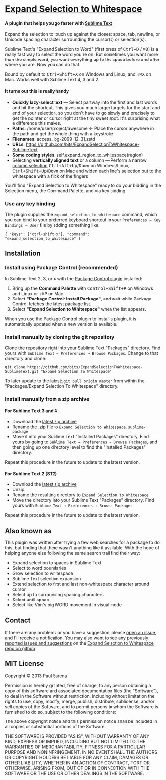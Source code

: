 # [Expand Selection to Whitespace](https://github.com/bits/ExpandSelectionToWhitespace-SublimeText)

#### A plugin that helps you go faster with [Sublime Text](http://www.sublimetext.com/)

Expand the selection to touch up against the closest space, tab, newline, or Unicode spacing character surrounding the cursor(s) or selection(s).

Sublime Text's "Expand Selection to Word" (first press of <kbd>Ctrl+D</kbd> / <kbd>⌘D</kbd>) is a really fast way to select the word you're on. But sometimes you want more than the simple word, you want everything up to the space before and after where you are. Now you can do that.

Bound by default to <kbd>Ctrl+Shift+X</kbd> on Windows and Linux, and <kbd>⇧⌘X</kbd> on Mac. Works well with Sublime Text 4, 3 and 2.

#### It turns out this is really handy

* **Quickly lazy-select text** — Select partway into the first and last words and hit the shortcut. This gives you much larger targets for the start and end of your selection, so you don't have to go slowly and precisely to get the pointer or cursor right at the tiny sweet spot. It's surprising what a difference this makes.
* **Paths**: /home/user/project/awesome ← Place the cursor anywhere in the path and get the whole thing with a keystroke
* **Filenames**: access_log-2099-12-31.zstd
* **URLs**: https://github.com/bits/ExpandSelectionToWhitespace-SublimeText
* **Some coding styles**: self.expand\_region\_to\_whitespace(region)
* Selecting **vertically aligned text** or a column — Perform a narrow [column selection](http://www.sublimetext.com/docs/3/column_selection.html) <kbd>Ctrl+Alt+Up</kbd>/<kbd>Down</kbd> on Windows/Linux, <kbd>Ctrl+Shift+Up</kbd>/<kbd>Down</kbd> on Mac and widen each line's selection out to the whitespace with a flick of the fingers

You'll find "Expand Selection to Whitespace" ready to do your bidding in the Selection menu, the Command Palette, and via key binding.

### Use any key binding

The plugin supplies the `expand_selection_to_whitespace` command, which you can bind to your preferred keyboard shortcut in your `Preferences → Key Bindings – User` file by adding something like:

	{ "keys": ["ctrl+shift+x"], "command": "expand_selection_to_whitespace" }



Installation
------------

### Install using Package Control (recommended)

In Sublime Text 2, 3, or 4 with the [Package Control plugin](http://wbond.net/sublime_packages/package_control) installed:

1. Bring up the **Command Palette** with <kbd>Control+Shift+P</kbd> on Windows and Linux or <kbd>⇧⌘P</kbd> on Mac.
2. Select **"Package Control: Install Package"**, and wait while Package Control fetches the latest package list.
3. Select **"Expand Selection to Whitespace"** when the list appears.

When you use the Package Control plugin to install a plugin, it is automatically updated when a new version is available.


### Install manually by cloning the git repository

Clone the repository right into your Sublime Text "Packages" directory. Find yours with `Sublime Text → Preferences → Browse Packages`. Change to that directory and clone:

    git clone https://github.com/bits/ExpandSelectionToWhitespace-SublimeText.git "Expand Selection To Whitespace"

To later update to the latest:,`git pull origin master` from within the "Packages/Expand Selection To Whitespace" directory.


### Install manually from a zip archive

#### For Sublime Text 3 and 4
* Download the [latest zip archive](https://github.com/bits/ExpandSelectionToWhitespace-SublimeText/archive/master.zip)
* Rename the .zip file to `Expand Selection to Whitespace.sublime-package`
* Move it into your Sublime Text "Installed Packages" directory. Find yours by going to `Sublime Text → Preferences → Browse Packages`, and then going up one directory level to find the "Installed Packages" directory.

Repeat this procedure in the future to update to the latest version.

#### For Sublime Text 2 (ST2)
* Download the [latest zip archive](https://github.com/bits/ExpandSelectionToWhitespace-SublimeText/archive/master.zip)
* Unzip
* Rename the resulting directory to `Expand Selection to Whitespace`
* Move the directory into your Sublime Text "Packages" directory. Find yours with `Sublime Text → Preferences → Browse Packages`

Repeat this procedure in the future to update to the latest version.



Also known as
-------------
This plugin was written after trying a few web searches for a package to do this, but finding that there wasn't anything like it available.  With the hope of helping anyone else following the same search trail find their way:

* Expand selection to spaces in Sublime Text
* Select to word boundaries
* Grow selection to whitespace
* Sublime Text selection expansion
* Extend selection to first and last non-whitespace character around cursor
* Select up to surrounding spacing characters
* Select until space
* Select like Vim's big WORD movement in visual mode



Contact
-------

If there are any problems or you have a suggestion, please [open an issue](https://github.com/bits/ExpandSelectionToWhitespace-SublimeText/issues/new), and I'll receive a notification. You may also want to see any previously [reported issues and suggestions](https://github.com/bits/ExpandSelectionToWhitespace-SublimeText/issues) on the [Expand Selection to Whitespace repo on github](https://github.com/bits/ExpandSelectionToWhitespace-SublimeText)



MIT License
-----------

Copyright © 2013 Paul Sarena

Permission is hereby granted, free of charge, to any person obtaining a copy of this software and associated documentation files (the "Software"), to deal in the Software without restriction, including without limitation the rights to use, copy, modify, merge, publish, distribute, sublicense, and/or sell copies of the Software, and to permit persons to whom the Software is furnished to do so, subject to the following conditions:

The above copyright notice and this permission notice shall be included in all copies or substantial portions of the Software.

THE SOFTWARE IS PROVIDED "AS IS", WITHOUT WARRANTY OF ANY KIND, EXPRESS OR IMPLIED, INCLUDING BUT NOT LIMITED TO THE WARRANTIES OF MERCHANTABILITY, FITNESS FOR A PARTICULAR PURPOSE AND NONINFRINGEMENT. IN NO EVENT SHALL THE AUTHORS OR COPYRIGHT HOLDERS BE LIABLE FOR ANY CLAIM, DAMAGES OR OTHER LIABILITY, WHETHER IN AN ACTION OF CONTRACT, TORT OR OTHERWISE, ARISING FROM, OUT OF OR IN CONNECTION WITH THE SOFTWARE OR THE USE OR OTHER DEALINGS IN THE SOFTWARE.
